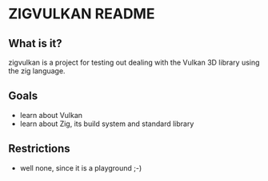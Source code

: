 # ZIGVULKAN README

## What is it?

zigvulkan is a project for testing out dealing with the Vulkan 3D library using the zig language.

## Goals

- learn about Vulkan
- learn about Zig, its build system and standard library


## Restrictions

- well none, since it is a playground ;-)

